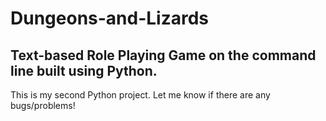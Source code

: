 # Dungeons-and-Lizards
## Text-based Role Playing Game on the command line built using Python.

This is my second Python project.
Let me know if there are any bugs/problems!
